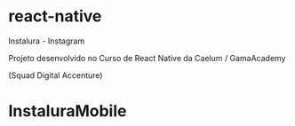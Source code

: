 
# react-native

Instalura - Instagram

Projeto desenvolvido no Curso de React Native da Caelum / GamaAcademy

(Squad Digital Accenture)

# InstaluraMobile

